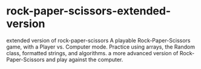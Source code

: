 # rock-paper-scissors-extended-version
extended version of rock-paper-scissors
A playable Rock-Paper-Scissors game, with a Player vs. Computer mode. Practice using arrays, the Random class, formatted strings, and algorithms.
a more advanced version of Rock-Paper-Scissors and play against the computer.
